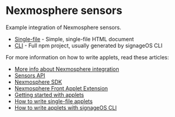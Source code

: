 # Nexmosphere sensors

Example integration of Nexmosphere sensors.

* [Single-file](singlefile-applet) - Simple, single-file HTML document
* [CLI](cli-applet) - Full npm project, usually generated by signageOS CLI

For more information on how to write applets, read these articles:

* [More info about Nexmosphere integration](https://docs.signageos.io/knowledge-base/sensors-supported-sensors#nexmosphere)
* [Sensors API](https://docs.signageos.io/api/js/content/js-sensors)
* [Nexmosphere SDK](https://www.npmjs.com/package/@signageos/nexmosphere-sdk)
* [Nexmosphere Front Applet Extension](https://www.npmjs.com/package/@signageos/front-applet-extension-nexmosphere)
* [Getting started with applets](https://docs.signageos.io/knowledge-base/applet)
* [How to write single-file applets](https://docs.signageos.io/knowledge-base/applet-editor)
* [How to write applets with signageOS CLI](https://docs.signageos.io/knowledge-base/setup-developer-environment)
